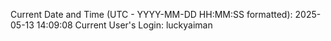 Current Date and Time (UTC - YYYY-MM-DD HH:MM:SS formatted): 2025-05-13 14:09:08
Current User's Login: luckyaiman
